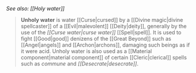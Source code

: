 *See also: [[Holy water]]*
> **Unholy water** is water [[Curse|cursed]] by a [[Divine magic|divine spellcaster]] of a [[Evil|malevolent]] [[Deity|deity]], generally by the use of the *[[Curse water|curse water]]* [[Spell|spell]]. It is used to fight [[Good|good]] denizens of the [[Great Beyond]] such as [[Angel|angels]] and [[Archon|archons]], damaging such beings as if it were acid. Unholy water is also used as a [[Material component|material component]] of certain [[Cleric|clerical]] spells such as *commune* and *[[Desecrate|desecrate]]*.







